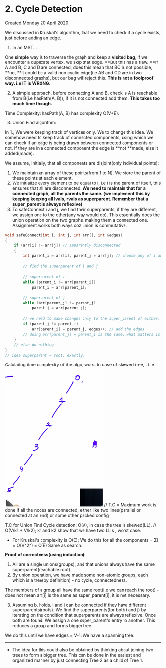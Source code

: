 # 2. Cycle Detection
Created Monday 20 April 2020

We discussed in Kruskal's algorithm, that we need to check if a cycle exists, just before adding an edge.


1. In an MST...

One **simple** way is to traverse the graph and keep a **visited** **bag**, if we encounter a duplicate vertex, we skip that edge. **But this has a flaw. **If A and B, C and D are connected, does this mean that BC is not possible, **no, **it could be a valid non cyclic edge(i.e AB and CD are in two disconnected graphs), but our bag will reject this. **This is not a foolproof way. i.e IT is WRONG.**


2. A simple approach, before connecting A and B, check is A is reachable from B(i.e hasPath(A, B)), if it is not connected add them. **This takes too much time though.**

Time Complexity: hasPath(A, B) has complexity O(V+E).


3. Union Find algorithm:

In 1., We were keeping track of vertices only. We to change this idea. We somehow need to keep track of connected components, using which we can check if an edge is being drawn between connected components or not. If they are in a connected component the edge is **not **made, else it added(made).

We assume, initially, that all components are disjoint(only individual points):

1. We maintain an array of these points(from 1 to N). We store the parent of these points at each element.
2. We initialize every element to be equal to i, i.e i is the parent of itself, this ensures that all are disconnected. **We need to maintain that for a connected graph, all the parents the same. (we implement this by keeping keeping all lvals, rvals as superparent. Remember that a super_parent is always reflexive)**
3. To safeConnect i and j, we find their superparents, if they are different, we assign one to the other(any way would do). This essentially does the union operation on the two graphs, making them a connected one. Assignment works both ways coz union is commutative.
```c++
void safeConnect(int i, int j, int arr[], int &edges)
{
    if (arr[i] != arr[j]) // apparently disconnected
    {
        int parent_i = arr[i], parent_j = arr[j]; // choose any of i and j

        // find the superparent of i and j

        // superparent of i
        while (parent_i != arr[parent_i])
            parent_i = arr[parent_i];

        // superparent of j
        while (arr[parent_j] != parent_j)
            parent_j = arr[parent_j];

        // we need to make changes only to the super_parent of either.
        if (parent_j != parent_i)
            arr[parent_i] = parent_j, edges++; // add the edges
        // doing arr[parent_j] = parent_i is the same, what matters is type superparent
    }
    // else do nothing
}
// idea superparent = root, exactly.
```

Calulating time complexity of the algo, worst in case of skewed tree, . i. e.
![](./2._Cycle_Detection/Selection_091.png)
// T.C = Maximum work is done if all the nodes are connected, either like two lines(parallel or connected at an end) or some other packed config

T.C for Union Find Cycle detection: O(V), in case the tree is skewed(LL). // O(V/k1 + V/k2); k1 and k2 show that we have two LL's , worst case.


* For Kruskal's complexity is O(E); We do this for all the components = Σi = O(V^2^) = O(E) Same as search.


**Proof of correctness(using induction)**:

1. All are a single unions(groups), and that unions always have the same superparent(reachable root).
2. By union operation, we have made some non-atomic groups, each which is a tree(by definition) - no cycle, connectedness.

The members of a group all have the same root(i.e we can reach the root) - does not mean arr[i] is the same as super_parent[i], it is not necessary.

3. Assuming b. holds, i and j can be connected if they have different superparents(roots).  We find the superparents(for both i and j) by iterating on the condition that superparents are always reflexive. Once both are found. We assign a one super_parent's entry to another. This reduces a group and forms bigger tree.


We do this until we have edges = V-1. We have a spanning tree.

*****


* The idea for this could also be obtained by thinking about joining two trees to form a bigger tree. This can be done in the easiest and organized manner by just connecting Tree 2 as a child of Tree 1.


